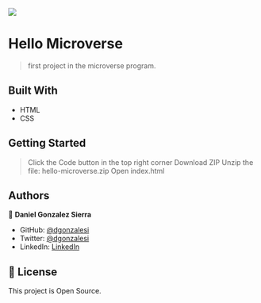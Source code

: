 ![](https://img.shields.io/badge/Microverse-blueviolet)

# Hello Microverse

>first project in the microverse program.


## Built With

- HTML
- CSS

## Getting Started

>Click the Code button in the top right corner
>Download ZIP
>Unzip the file: hello-microverse.zip
>Open index.html

## Authors

👤 **Daniel Gonzalez Sierra**

- GitHub: [@dgonzalesi](https://github.com/dgonzalesi)
- Twitter: [@dgonzalesi](https://twitter.com/dgonzalesi)
- LinkedIn: [LinkedIn](https://www.linkedin.com/in/daniel-g-sierra-60472719/)

## 📝 License

This project is Open Source.